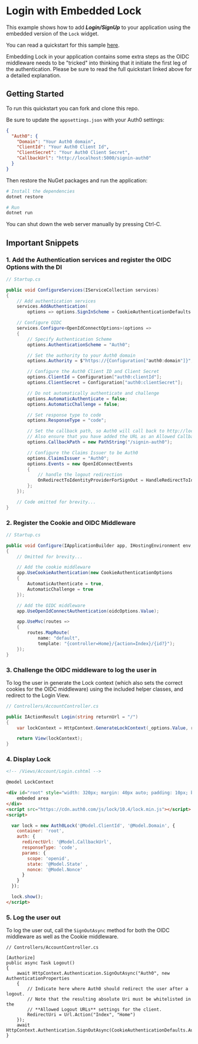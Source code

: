 # Login with Embedded Lock

This example shows how to add ***Login/SignUp*** to your application using the embedded version of the `Lock` widget.

You can read a quickstart for this sample [here](https://auth0.com/docs/quickstart/webapp/aspnet-core/02-login-embedded-lock). 

Embedding Lock in your application contains some extra steps as the OIDC middleware needs to be "tricked" into thinking that it initiate the first leg of the authentication. Please be sure to read the full quickstart linked above for a detailed explanation. 

## Getting Started

To run this quickstart you can fork and clone this repo.

Be sure to update the `appsettings.json` with your Auth0 settings:

```json
{
  "Auth0": {
    "Domain": "Your Auth0 domain",
    "ClientId": "Your Auth0 Client Id",
    "ClientSecret": "Your Auth0 Client Secret",
    "CallbackUrl": "http://localhost:5000/signin-auth0"
  } 
}
```

Then restore the NuGet packages and run the application:

```bash
# Install the dependencies
dotnet restore

# Run
dotnet run
```

You can shut down the web server manually by pressing Ctrl-C.

## Important Snippets

### 1. Add the Authentication services and register the OIDC Options with the DI

```csharp
// Startup.cs

public void ConfigureServices(IServiceCollection services)
{
    // Add authentication services
    services.AddAuthentication(
        options => options.SignInScheme = CookieAuthenticationDefaults.AuthenticationScheme);

    // Configure OIDC
    services.Configure<OpenIdConnectOptions>(options =>
    {
        // Specify Authentication Scheme
        options.AuthenticationScheme = "Auth0";

        // Set the authority to your Auth0 domain
        options.Authority = $"https://{Configuration["auth0:domain"]}";

        // Configure the Auth0 Client ID and Client Secret
        options.ClientId = Configuration["auth0:clientId"];
        options.ClientSecret = Configuration["auth0:clientSecret"];

        // Do not automatically authenticate and challenge
        options.AutomaticAuthenticate = false;
        options.AutomaticChallenge = false;

        // Set response type to code
        options.ResponseType = "code";

        // Set the callback path, so Auth0 will call back to http://localhost:5000/signin-auth0 
        // Also ensure that you have added the URL as an Allowed Callback URL in your Auth0 dashboard 
        options.CallbackPath = new PathString("/signin-auth0");

        // Configure the Claims Issuer to be Auth0
        options.ClaimsIssuer = "Auth0";
        options.Events = new OpenIdConnectEvents
        {
            // handle the logout redirection 
            OnRedirectToIdentityProviderForSignOut = HandleRedirectToIdentityProviderForSignOut
        };
    });

    // Code omitted for brevity...
}
```

### 2. Register the Cookie and OIDC Middleware

```csharp
// Startup.cs

public void Configure(IApplicationBuilder app, IHostingEnvironment env, ILoggerFactory loggerFactory, IOptions<OpenIdConnectOptions> oidcOptions)
{
    // Omitted for brevity...

    // Add the cookie middleware
    app.UseCookieAuthentication(new CookieAuthenticationOptions
    {
        AutomaticAuthenticate = true,
        AutomaticChallenge = true
    });

    // Add the OIDC middleware
    app.UseOpenIdConnectAuthentication(oidcOptions.Value);

    app.UseMvc(routes =>
    {
        routes.MapRoute(
            name: "default",
            template: "{controller=Home}/{action=Index}/{id?}");
    });
}
```

### 3. Challenge the OIDC middleware to log the user in

To log the user in generate the Lock context (which also sets the correct cookies for the OIDC middleware) using the included helper classes, and redirect to the Login View.

```csharp
// Controllers/AccountController.cs

public IActionResult Login(string returnUrl = "/")
{
    var lockContext = HttpContext.GenerateLockContext(_options.Value, returnUrl);

    return View(lockContext);
}
```
### 4. Display Lock

```html
<!-- /Views/Account/Login.cshtml -->

@model LockContext

<div id="root" style="width: 320px; margin: 40px auto; padding: 10px; border-style: dashed; border-width: 1px;">
    embeded area
</div>
<script src="https://cdn.auth0.com/js/lock/10.4/lock.min.js"></script>
<script>

  var lock = new Auth0Lock('@Model.ClientId', '@Model.Domain', {
    container: 'root',
    auth: {
      redirectUrl: '@Model.CallbackUrl',
      responseType: 'code',
      params: {
        scope: 'openid',
        state: '@Model.State' ,
        nonce: '@Model.Nonce'
      }
    }
  });

  lock.show();
</script>
```

### 5. Log the user out

To log the user out, call the `SignOutAsync` method for both the OIDC middleware as well as the Cookie middleware.

```
// Controllers/AccountController.cs

[Authorize]
public async Task Logout()
{
    await HttpContext.Authentication.SignOutAsync("Auth0", new AuthenticationProperties
    {
        // Indicate here where Auth0 should redirect the user after a logout.
        // Note that the resulting absolute Uri must be whitelisted in the 
        // **Allowed Logout URLs** settings for the client.
        RedirectUri = Url.Action("Index", "Home")
    });
    await HttpContext.Authentication.SignOutAsync(CookieAuthenticationDefaults.AuthenticationScheme);
}
```